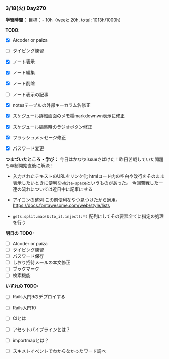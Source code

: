 ### 3/18(火) Day270

**学習時間：**
目標：-
10h（week: 20h, total: 1013h/1000h）

**TODO:**
- [x] Atcoder or paiza
- [ ] タイピング練習
- [x] ノート表示
- [x] ノート編集
- [x] ノート削除
- [ ] ノート表示の記事

- [x] notesテーブルの外部キーカラム名修正
- [x] スケジュール詳細画面のメモ欄markdownwn表示に修正
- [x] スケジュール編集時のラジオボタン修正
- [x] フラッシュメッセージ修正
- [x] パスワード変更

**つまづいたところ・学び：**
今日はかなりissueさばけた！昨日苦戦していた問題も卒制開始直後に解決！

- 入力されたテキストのURLをリンク化
htmlコード内の空白や改行をそのまま表示したいときに便利な`white-space`というものがあった。
今回苦戦した一連の流れについては近日中に記事にする

- アイコンの整列
この前便利なやつ見つけたから適用。
https://docs.fontawesome.com/web/style/lists

- `gets.split.map(&:to_i).inject(:*)`
配列にしてその要素全てに指定の処理を行う

**明日の TODO:**
- [ ] Atcoder or paiza
- [ ] タイピング練習
- [ ] パスワード保存
- [ ] しおり招待メールの本文修正
- [ ] ブックマーク
- [ ] 検索機能

**いずれの TODO:**
- [ ] Rails入門9のデプロイする
- [ ] Rails入門10
- [ ] CIとは
- [ ] アセットパイプラインとは？
- [ ] importmapとは？
- [ ] スキメトイベントでわからなかったワード調べ


